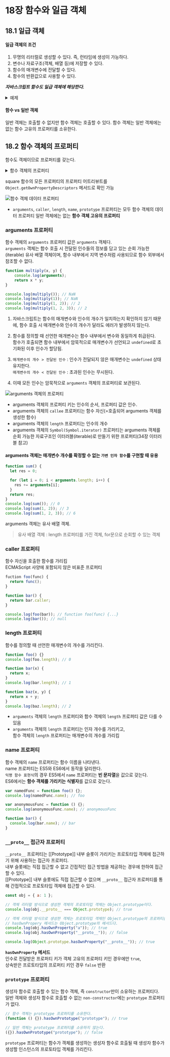 # 18장 함수와 일급 객체

## 18.1 일급 객체

#### 일급 객체의 조건

1. 무명의 리터럴로 생성할 수 있다. 즉, 런타임에 생성이 가능하다.
2. 변수나 자료구조(객체, 배열 등)에 저장할 수 있다.
3. 함수의 매개변수에 전달할 수 있다.
4. 함수의 반환값으로 사용할 수 있다.

***자바스크립트 함수도 일급 객체에 해당한다.***
<details>
  <summary>예제</summary>
  
```js
// 1. 함수는 무명의 리터럴로 생성할 수 있다.
// 2. 함수는 변수에 저장할 수 있다.
// 런타임(할당 단계)에 함수 리터럴이 평가되어 함수 객체가 생성되고 변수에 할당된다. 
const increase = function (num) {
  return ++num;
};

const decrease = function (num) {
return --num;
};

// 2. 함수는 객체에 저장할 수 있다.
const auxs = { increase, decrease };

// 3. 함수의 매개변수에 전달할 수 있다.
// 4. 함수의 반환값으로 사용할 수 있다.
function makeCounter(aux) {
  let num = 0;

  return function () {
    num = aux(num);
    return num;
  };
}

// 3. 함수는 매개변수에게 함수를 전달할 수 있다.  
const increaser = makeCounter(auxs.increase);
console.log(increaser()); // 1
console.log(increaser()); // 2

const decreaser = makeCounter(auxs.decrease);
console.log(decreaser()); // -1
console.log(decreaser()); // -2

```

</details>

#### 함수 vs 일반 객체
일반 객체는 호출할 수 없지만 함수 객체는 호출할 수 있다. 함수 객체는 일반 객체에는 없는 함수 고유의 프로퍼티를 소유한다.


## 18.2 함수 객체의 프로퍼티
함수도 객체이므로 프로퍼티를 갖는다.

<details>
  <summary>함수 객체의 프로퍼티</summary>

  ![함수 객체의 프로퍼티](./함수%20객체의%20프로퍼티.png)

</details>

square 함수의 모든 프로퍼티의 프로퍼티 어트리뷰트를 `Object.getOwnPropertyDescriptors` 메서드로 확인 가능

![함수 객체 데이터 프로퍼티](./함수%20객체%20데이터%20프로퍼티.png)

- `arguments`, `caller`, `length`, `name`, `prototype` 프로퍼티는 모두 함수 객체의 데이터 프로퍼티
일반 객체에는 없는 **함수 객체 고유의 프로퍼티**


### arguments 프로퍼티
함수 객체의 `arguments` 프로퍼티 값은 `arguments` 객체다.   
`arguments` 객체는 함수 호출 시 전달된 인수들의 정보를 담고 있는 순회 가능한(iterable) 유사 배열 객체이며, 함수 내부에서 지역 변수처럼 사용되므로 함수 외부에서 참조할 수 없다.

```js
function multiply(x, y) {
    console.log(arguments);
    return x * y;
}

console.log(multiply()); // NaN
console.log(multiply(1)); // NaN
console.log(multiply(1, 2)); // 2
console.log(multiply(1, 2, 3)); // 2
```

1. 자바스크립트는 함수의 매개변수와 인수의 개수가 일치하는지 확인하지 않기 때문에, 함수 호출 시 매개변수와 인수의 개수가 달라도 에러가 발생하지 않는다.

2. 함수를 정의할 때 선언한 매개변수는 함수 내부에서 변수와 동일하게 취급된다.   
함수가 호출되면 함수 내부에서 암묵적으로 매개변수가 선언되고 `undefined`로 초기화된 이후 인수가 할당됨.

3. `매개변수의 개수 > 전달된 인수` : 인수가 전달되지 않은 매개변수는 `undefined` 상태 유지한다.  
   `매개변수의 개수 < 전달된 인수` : 초과된 인수는 무시된다.

4. 이때 모든 인수는 암묵적으로 `arguments` 객체의 프로퍼티로 보관된다.     


![arguments 객체의 프로퍼티](./arguments%20객체의%20프로퍼티.png)
- arguments 객체의 프로퍼티 키는 인수의 순서, 프로퍼티 값은 인수.  
- arguments 객체의 `callee` 프로퍼티는 함수 자신(=호출되어 arguments 객체를 생성한 함수)  
- arguments 객체의 `length` 프로퍼티는 인수의 개수
- arguments 객체의 `Symbol(Symbol.iterator)` 프로퍼티는 arguments 객체를 순회 가능한 자료구조인 이터러블(iterable)로 만들기 위한 프로퍼티(34장 이터러블 참고)

#### arguments 객체는 매개변수 개수를 확정할 수 없는 `가변 인자 함수`를 구현할 때 유용

```js
function sum() {
  let res = 0;

  for (let i = 0; i < arguments.length; i++) {
    res += arguments[i];
  }
  return res;
}
console.log(sum()); // 0
console.log(sum(1, 2)); // 3
console.log(sum(1, 2, 3)); // 6
```

arguments 객체는 유사 배열 객체.  
>유사 배열 객체 : length 프로퍼티를 가진 객체, for문으로 순회할 수 있는 객체

### caller 프로퍼티

함수 자신을 호출한 함수를 가리킴  
ECMAScript 사양에 포함되지 않은 비표준 프로퍼티

```js
fuction foo(func) {
  return func();
}

function bar() {
  return bar.caller;
}

console.log(foo(bar)); // function foo(func) {...}
console.log(bar()); // null
```

### length 프로퍼티

함수를 정의할 때 선언한 매개변수의 개수를 가리킨다.

```js
function foo() {}
console.log(foo.length); // 0

function bar(x) {
  return x;
}
console.log(bar.length); // 1

function baz(x, y) {
  return x + y;
}
console.log(baz.length); // 2
```

- `arguments` 객체의 `length` 프로퍼티와 함수 객체의 `length` 프로퍼티 값은 다를 수 있음  
- `arguments` 객체의 `length` 프로퍼티는 인자 개수를 가리키고,  
함수 객체의 `length` 프로퍼티는 매개변수의 개수를 가리킴

### name 프로퍼티

함수 객체의 `name` 프로퍼티는 함수 이름을 나타낸다.  
name 프로퍼티는 ES5와 ES6에서 동작을 달리한다.  
`익명 함수 표현식`의 경우 ES5에서 `name` 프로퍼티는 **빈 문자열**을 값으로 갖는다.  
ES6에서는 **함수 객체를 가리키는 식별자**를 값으로 갖는다.

```js
var namedFunc = function foo() {};
console.log(namedFunc.name); // foo

var anonymousFunc = function () {};
console.log(anonymousFunc.name); // anonymousFunc

function bar() {
  console.log(bar.name); // bar
}
```


### `__proto__` 접근자 프로퍼티

`__proto__` 프로퍼티는 [[Prototype]] 내부 슬롯이 가리키는 프로토타입 객체에 접근하기 위해 사용하는 접근자 프로퍼티.  
내부 슬롯에는 직접 접근할 수 없고 간접적인 접근 방법을 제공하는 경우에 한하여 접근할 수 있다.  
[[Prototype]] 내부 슬롯에도 직접 접근할 수 없으며 `__proto__` 접근자 프로퍼티를 통해 간접적으로 프로토타입 객체에 접근할 수 있다.

```js
const obj = { a: 1 };

// 객체 리터럴 방식으로 생성한 객체의 프로토타입 객체는 Object.prototype이다.
console.log(obj.__proto__ === Object.prototype); // true

// 객체 리터럴 방식으로 생성한 객체는 프로토타입 객체인 Object.prototype의 프로퍼티를 상속받는다.
// hasOwnPropery 메서드는 Object.prototype의 메서드다.
console.log(obj.hasOwnProperty("a")); // true
console.log(obj.hasOwnProperty("__proto__")); // false

console.log(Object.prototype.hasOwnProperty("__proto__")); // true
```

**`hasOwnProperty` 메서드**  
인수로 전달받은 프로퍼티 키가 객체 고유의 프로퍼티 키인 경우에만 `true`,  
상속받은 프로토타입의 프로퍼티 키인 경우 `false` 반환

### `prototype` 프로퍼티

생성자 함수로 호출할 수 있는 함수 객체, 즉 `constructor`만이 소유하는 프로퍼티다.  
일반 객체와 생성자 함수로 호출할 수 없는 `non-constructor`에는 `prototype` 프로퍼티가 없다.

```js
// 함수 객체는 prototype 프로퍼티를 소유한다.
(function () {}).hasOwnPrototype("prototype"); // true

// 일반 객체는 prototype 프로퍼티를 소유하지 않는다.
({}).hasOwnPrototype("prototype"); // false
```

`prototype` 프로퍼티는 함수가 객체를 생성하는 생성자 함수로 호출될 때 생성자 함수가 생성할 인스턴스의 프로토타입 객체를 가리킨다.
